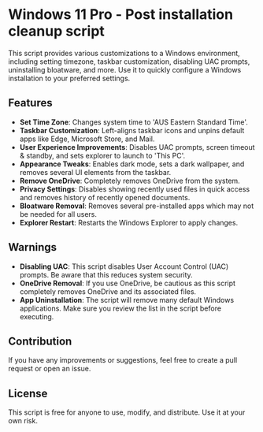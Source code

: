 # Windows 11 Pro - Post installation cleanup script

This script provides various customizations to a Windows environment, including setting timezone, taskbar customization, disabling UAC prompts, uninstalling bloatware, and more. Use it to quickly configure a Windows installation to your preferred settings.

## Features

- **Set Time Zone**: Changes system time to 'AUS Eastern Standard Time'.
- **Taskbar Customization**: Left-aligns taskbar icons and unpins default apps like Edge, Microsoft Store, and Mail.
- **User Experience Improvements**: Disables UAC prompts, screen timeout & standby, and sets explorer to launch to 'This PC'.
- **Appearance Tweaks**: Enables dark mode, sets a dark wallpaper, and removes several UI elements from the taskbar.
- **Remove OneDrive**: Completely removes OneDrive from the system.
- **Privacy Settings**: Disables showing recently used files in quick access and removes history of recently opened documents.
- **Bloatware Removal**: Removes several pre-installed apps which may not be needed for all users.
- **Explorer Restart**: Restarts the Windows Explorer to apply changes.

## Warnings

- **Disabling UAC**: This script disables User Account Control (UAC) prompts. Be aware that this reduces system security.
- **OneDrive Removal**: If you use OneDrive, be cautious as this script completely removes OneDrive and its associated files.
- **App Uninstallation**: The script will remove many default Windows applications. Make sure you review the list in the script before executing.

## Contribution

If you have any improvements or suggestions, feel free to create a pull request or open an issue.

## License

This script is free for anyone to use, modify, and distribute. Use it at your own risk.

